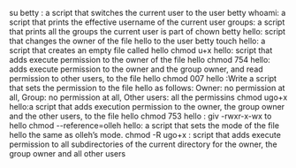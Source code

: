 su betty :  a script that switches the current user to the user betty
whoami: a script that prints the effective username of the current user
groups: a script that prints all the groups the current user is part of
chown betty hello: script that changes the owner of the file hello to the user betty
touch hello: a script that creates an empty file called hello
chmod u+x hello: script that adds execute permission to the owner of the file hello
chmod 754 hello: adds execute permission to the owner and the group owner, and read permission to other users, to the file hello
chmod 007 hello :Write a script that sets the permission to the file hello as follows: Owner: no permission at all, Group: no permission at all, Other users: all the permissins
chmod ugo+x hello:a script that adds execution permission to the owner, the group owner and the other users, to the file hello
chmod 753 hello : giv -rwxr-x-wx to hello
chmod --reference=olleh hello: a script that sets the mode of the file hello the same as olleh’s mode.
chmod -R ugo+x : script that adds execute permission to all subdirectories of the current directory for the owner, the group owner and all other users
